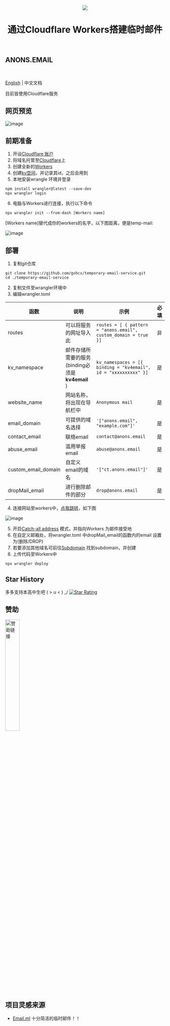 <div align="center">
<img src="https://media1.tenor.com/m/H8h2JQ-qYUkAAAAC/email-email-marketing.gif"/>

# 通过Cloudflare Workers搭建临时邮件

</div>
<br />

## ANONS.EMAIL
<br />

[English](/README_en.md) | 中文文档

目前皆使用Cloudflare服务

## 网页预览
![image](https://github.com/gohcx/temporary-email-service/assets/63181027/c6cec50f-d12a-424c-904d-8ae6835f0f59)

## 前期准备
1.   开设[Cloudflare 账户](https://dash.cloudflare.com/sign-up)
2.   将域名托管至[Cloudflare](https://dash.cloudflare.com/?to=/:account/add-site)上
3.   创建全新的[Workers](https://dash.cloudflare.com/?to=/:account/workers-and-pages/create/workers/new)
4.   创建[kv空间](https://dash.cloudflare.com/?to=/:account/workers/kv/namespaces)，并记录其id，之后会用到
5.   本地安装wrangle 环境并登录
```
npm install wrangler@latest --save-dev
npx wrangler login
```
6.   电脑与Workers进行连接，执行以下命令
```
npx wrangler init --from-dash [Workers name]
```
[Workers name]替代成你的workers的名字，以下图距离，便是temp-mail:

![image](https://github.com/gohcx/temporary-email-service/assets/63181027/04ba81b5-ce63-4b4a-854c-c883fb08ed4d)

## 部署
1.   复制git仓库
```
git clone https://github.com/gohcx/temporary-email-service.git
cd ./temporary-email-service
```
2.   复制文件至wrangler环境中
3.   编辑wrangler.toml

| 函数                    | 说明                                           | 示例                                                           | 必填 |
| ---------------------- | ---------------------------------------------- | -------------------------------------------------------------- | -- |
| routes                 | 可以将服务的网址导入此                           | `routes = [ { pattern = "anons.email", custom_domain = true }]`| 非 |
| kv_namespace           | 邮件存储所需要的服务(binding必须是 **kv4email** )| `kv_namespaces = [{ binding = "kv4email", id = "xxxxxxxxxx" }]`| 是 |
| website_name           | 网站名称，将出现在导航栏中                       | `Anonymous mail`                                               | 是 |
| email_domain           | 可提供的域名选择                                | `'["anons.email", "example.com"]'`                             | 是 |
| contact_email          | 联络email                                      | `contact@anons.email`                                          | 是 |
| abuse_email            | 滥用举报email                                  | `abuse@anons.email`                                             | 是 | 
| custom_email_domain    | 自定义email的域名                              | `'["ct.anons.email"]'`                                          | 是 | 
| dropMail_email         | 进行删除邮件的部分                              | `drop@anons.email`                                              | 是 | 

4.   连接网站至workers中，[点我跳转](https://dash.cloudflare.com/?to=/:account/:zone/workers)，如下图

![image](https://github.com/gohcx/temporary-email-service/assets/63181027/90d685b1-229c-4300-acc5-cdd75a8863a4)

5.   开启[Catch-all address](https://dash.cloudflare.com/?to=/:account/:zone/email/routing/routes) 模式，并指向Workers 为邮件接受地
6.   在自定义邮箱处，将wrangler.toml 中dropMail_email的函数内的email 设置为(删除/DROP)
7.   若要添加其他域名可前往[Subdomain](https://dash.cloudflare.com/?to=/:account/:zone/email/routing/settings) 找到subdomain，并创建
8.   上传代码至Workers中
```
npx wrangler deploy
```

## Star History
多多支持本高中生吧 \( > u < ) _/
[![Star Rating](https://api.star-history.com/svg?repos=gohcx/temporary-email-service&type=Date)](https://star-history.com/#gohcx/temporary-email-service&Date)

## 赞助
<img src="https://assets-global.website-files.com/5c14e387dab576fe667689cf/64f1a9ddd0246590df69ea06_kofi_short_button_white%402x.png" width="30%" alt="赞助链接"/>

## 项目灵感来源
 - [Email.ml](https://email.ml) 十分简洁的临时邮件！！
